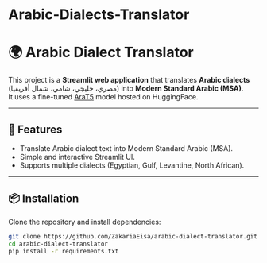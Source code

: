 # Arabic-Dialects-Translator
# 🌍 Arabic Dialect Translator

This project is a **Streamlit web application** that translates **Arabic dialects** (مصري، خليجي، شامي، شمال أفريقيا) into **Modern Standard Arabic (MSA)**.  
It uses a fine-tuned [AraT5](Zakaria279/arat5_translator_Arabic_Dialects_To_MSA) model hosted on HuggingFace.

---

## 🚀 Features
- Translate Arabic dialect text into Modern Standard Arabic (MSA).
- Simple and interactive Streamlit UI.
- Supports multiple dialects (Egyptian, Gulf, Levantine, North African).

---

## 📦 Installation
Clone the repository and install dependencies:

```bash
git clone https://github.com/ZakariaEisa/arabic-dialect-translator.git
cd arabic-dialect-translator
pip install -r requirements.txt
